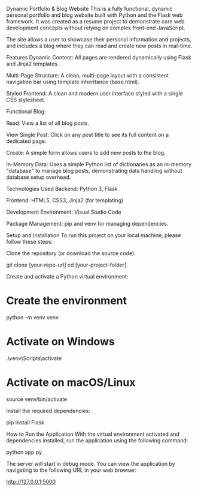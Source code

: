 Dynamic Portfolio & Blog Website
This is a fully functional, dynamic personal portfolio and blog website built with Python and the Flask web framework. It was created as a resume project to demonstrate core web development concepts without relying on complex front-end JavaScript.

The site allows a user to showcase their personal information and projects, and includes a blog where they can read and create new posts in real-time.

Features
Dynamic Content: All pages are rendered dynamically using Flask and Jinja2 templates.

Multi-Page Structure: A clean, multi-page layout with a consistent navigation bar using template inheritance (base.html).

Styled Frontend: A clean and modern user interface styled with a single CSS stylesheet.

Functional Blog:

Read: View a list of all blog posts.

View Single Post: Click on any post title to see its full content on a dedicated page.

Create: A simple form allows users to add new posts to the blog.

In-Memory Data: Uses a simple Python list of dictionaries as an in-memory "database" to manage blog posts, demonstrating data handling without database setup overhead.

Technologies Used
Backend: Python 3, Flask

Frontend: HTML5, CSS3, Jinja2 (for templating)

Development Environment: Visual Studio Code

Package Management: pip and venv for managing dependencies.

Setup and Installation
To run this project on your local machine, please follow these steps:

Clone the repository (or download the source code):

git clone [your-repo-url]
cd [your-project-folder]

Create and activate a Python virtual environment:

# Create the environment
python -m venv venv

# Activate on Windows
.\venv\Scripts\activate

# Activate on macOS/Linux
source venv/bin/activate

Install the required dependencies:

pip install Flask

How to Run the Application
With the virtual environment activated and dependencies installed, run the application using the following command:

python app.py

The server will start in debug mode. You can view the application by navigating to the following URL in your web browser:

http://127.0.0.1:5000